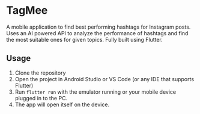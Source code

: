 # TagMee
A mobile application to find best performing hashtags for Instagram posts. Uses an AI powered API to analyze the performance of hashtags and find the most suitable ones for given topics. Fully built using Flutter.

## Usage
1. Clone the repository
2. Open the project in Android Studio or VS Code (or any IDE that supports Flutter)
3. Run `flutter run` with the emulator running or your mobile device plugged in to the PC.
4. The app will open itself on the device.
